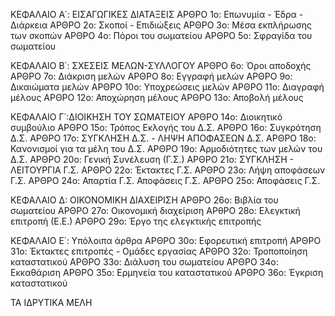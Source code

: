 ΚΕΦΑΛΑΙΟ A΄: ΕΙΣΑΓΩΓΙΚΕΣ ΔΙΑΤΑΞΕΙΣ
ΑΡΘΡΟ 1ο: Επωνυμία - Έδρα - Διάρκεια
ΑΡΘΡΟ 2ο: Σκοποί - Επιδιώξεις
ΑΡΘΡΟ 3ο: Μέσα εκπλήρωσης των σκοπών
ΑΡΘΡΟ 4ο: Πόροι του σωματείου
ΑΡΘΡΟ 5ο: Σφραγίδα του σωματείου

ΚΕΦΑΛΑΙΟ Β΄: ΣΧΕΣΕΙΣ ΜΕΛΩΝ-ΣΥΛΛΟΓΟΥ
ΑΡΘΡΟ 6ο: Όροι αποδοχής
ΑΡΘΡΟ 7ο: Διάκριση μελών
ΑΡΘΡΟ 8ο: Εγγραφή μελών
ΑΡΘΡΟ 9ο: Δικαιώματα μελών
ΑΡΘΡΟ 10ο: Υποχρεώσεις μελών
ΑΡΘΡΟ 11ο: Διαγραφή μέλους
ΑΡΘΡΟ 12ο: Αποχώρηση μέλους
ΑΡΘΡΟ 13ο: Αποβολή μέλους

ΚΕΦΑΛΑΙΟ Γ΄:ΔΙΟΙΚΗΣΗ ΤΟΥ ΣΩΜΑΤΕΙΟΥ
ΑΡΘΡΟ 14ο: Διοικητικό συμβούλιο
ΑΡΘΡΟ 15ο: Τρόπος Εκλογής του Δ.Σ.
ΑΡΘΡΟ 16ο: Συγκρότηση Δ.Σ.
ΑΡΘΡΟ 17ο: ΣΥΓΚΛΗΣΗ Δ.Σ. - ΛΗΨΗ ΑΠΟΦΑΣΕΩΝ Δ.Σ.
ΑΡΘΡΟ 18ο: Κανονισμοί για τα μέλη του Δ.Σ.
ΑΡΘΡΟ 19ο: Αρμοδιότητες των μελών του Δ.Σ.
ΑΡΘΡΟ 20ο: Γενική Συνέλευση (Γ.Σ.)
ΑΡΘΡΟ 21ο: ΣΥΓΚΛΗΣΗ - ΛΕΙΤΟΥΡΓΙΑ Γ.Σ.
ΑΡΘΡΟ 22ο: Έκτακτες Γ.Σ.
ΑΡΘΡΟ 23ο: Λήψη αποφάσεων Γ.Σ.
ΑΡΘΡΟ 24ο: Απαρτία Γ.Σ. Αποφάσεις Γ.Σ.
ΑΡΘΡΟ 25ο: Αποφάσεις Γ.Σ.

ΚΕΦΑΛΑΙΟ Δ: ΟΙΚΟΝΟΜΙΚΗ ΔΙΑΧΕΙΡΙΣΗ
ΑΡΘΡΟ 26ο: Βιβλία του σωματείου
ΑΡΘΡΟ 27ο: Οικονομική διαχείριση
ΑΡθΡΟ 28ο: Ελεγκτική επιτροπή (Ε.Ε.)
ΑΡΘΡΟ 29ο: Έργο της ελεγκτικής επιτροπής

ΚΕΦΑΛΑΙΟ Ε΄: Υπόλοιπα άρθρα
ΑΡΘΡΟ 30ο: Εφορευτική επιτροπή
ΑΡΘΡΟ 31ο: Έκτακτες επιτροπές - Ομάδες εργασίας
ΑΡΘΡΟ 32ο: Τροποποίηση καταστατικού
ΑΡΘΡΟ 33ο: Διάλυση του σωματείου
ΑΡΘΡΟ 34ο: Εκκαθάριση
ΑΡΘΡΟ 35ο: Ερμηνεία του καταστατικού
ΑΡΘΡΟ 36ο: Έγκριση καταστατικού

ΤΑ ΙΔΡΥΤΙΚΑ ΜΕΛΗ
